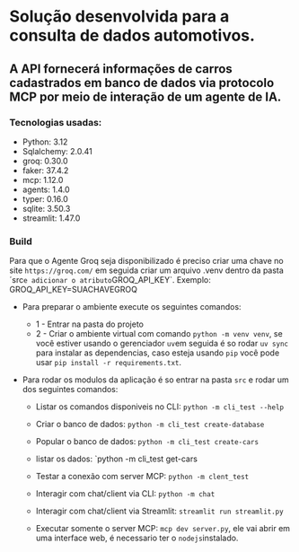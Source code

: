 # Solução desenvolvida para a consulta de dados automotivos.

## A API fornecerá informações de carros cadastrados em banco de dados via protocolo MCP por meio de interação de um agente de IA.

### Tecnologias usadas:

- Python: 3.12
- Sqlalchemy: 2.0.41
- groq: 0.30.0
- faker: 37.4.2
- mcp: 1.12.0
- agents: 1.4.0
- typer: 0.16.0
- sqlite: 3.50.3
- streamlit: 1.47.0

### Build
Para que o Agente Groq seja disponibilizado é preciso criar uma chave no site `https://groq.com/` em seguida criar um arquivo .venv dentro da pasta ´src` e adicionar o atributo `GROQ_API_KEY`. Exemplo: GROQ_API_KEY=SUACHAVEGROQ

- Para preparar o ambiente execute os seguintes comandos:
    - 1 - Entrar na pasta do projeto
    - 2 - Criar o ambiente virtual com comando `python -m venv venv`, se você estiver usando o gerenciador `uv`em seguida é so rodar `uv sync` para instalar as dependencias, caso esteja usando `pip` você pode usar `pip install -r requirements.txt`.

- Para rodar os modulos da aplicação é so entrar na pasta `src` e rodar um dos seguintes comandos:

    - Listar os comandos disponiveis no CLI: `python -m cli_test --help`
    - Criar o banco de dados: `python -m cli_test create-database`
    - Popular o banco de dados: `python -m cli_test create-cars`
    - listar os dados: `python -m cli_test get-cars

    - Testar a conexão com server MCP: `python -m clent_test`
    - Interagir com chat/client via CLI: `python -m chat`
    - Interagir com chat/client via Streamlit: `streamlit run streamlit.py`
    - Executar somente o server MCP: `mcp dev server.py`, ele vai abrir em uma interface web, é necessario ter o `nodejs`instalado.
